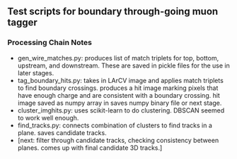 ## Test scripts for boundary through-going muon tagger

### Processing Chain Notes

* gen_wire_matches.py: produces list of match triplets for top, bottom, upstream, and downstream. These are saved in pickle files for the use in later stages.
* tag_boundary_hits.py: takes in LArCV image and applies match triplets to find boundary crossings.  produces a hit image marking pixels that have enough charge and are consistent with a boundary crossing. hit image saved as numpy array in saves numpy binary file or next stage.
* cluster_imghits.py: uses scikit-learn to do clustering. DBSCAN seemed to work well enough.
* find_tracks.py: connects combination of clusters to find tracks in a plane. saves candidate tracks.
* [next: filter through candidate tracks, checking consistency between planes.  comes up with final candidate 3D tracks.]